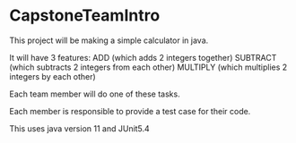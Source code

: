 # CapstoneTeamIntro

This project will be making a simple calculator in java. 

It will have 3 features:
ADD (which adds 2 integers together)
SUBTRACT (which subtracts 2 integers from each other)
MULTIPLY (which multiplies 2 integers by each other)

Each team member will do one of these tasks. 

Each member is responsible to provide a test case for their code. 

This uses java version 11 and JUnit5.4

